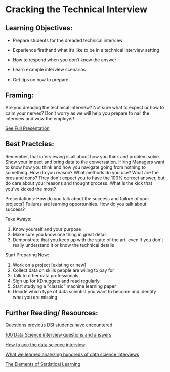 # Cracking the Technical Interview    

## Learning Objectives: 

* Prepare students for the dreaded technical interview 

* Experience firsthand what it’s like to be in a technical interview setting 

* How to respond when you don’t know the answer 

* Learn example interview scenarios 

* Get tips on how to prepare

## Framing: 

Are you dreading the technical interview?  Not sure what to expect or how to calm your nerves? Don’t worry as we will help you prepare to nail the interview and wow the employer!

[See Full Presentation](http://www.slideshare.net/vincentanidata/landing-your-first-data-science-job-the-technical-interview)

## Best Practcies:

Remember, that interviewing is all about how you think and problem solve.  Show your impact and bring data to the conversation. Hiring Managers want to know how you think and how you navigate going from nothing to something. How do you reason?  What methods do you use?  What are the pros and cons? They don't expect you to have the 100% correct answer, but do care about your reasons and thought process. What is the kick that you've kicked the most?

Presentations:
How do you talk about the success and failure of your projects? 
Failures are learning opportunities. 
How do you talk about success?


Take Aways:
1. Know yourself and your purpose
2. Make sure you know one thing in great detail
3. Demonstrate that you keep up with the state of the art, even if you don't really understand it or know the technical details

Start Preparing Now:
1. Work on a project [existing or new]
2. Collect data on skills people are wiling to pay for
3. Talk to other data professionals
4. Sign up for KDnuggets and read regularly
5. Start studying a "classic" machine learning paper
6. Decide which type of data scientist you want to become and identify what you are missing


## Further Reading/ Resources: 
[Questions previous DSI students have encountered](https://docs.google.com/document/d/1fJ9tc-MukNZpSaAlRmzFCOkzjYMYDgc7WXmv175fRp0/edit?ts=5808f8cd#heading=h.djmud7b0l4gl)

[100 Data Science interview questions and answers](https://www.dezyre.com/article/100-data-science-interview-questions-and-answers-general-for-2016/184)

[How to ace the data science interview](https://alyaabbott.wordpress.com/2014/10/01/how-to-ace-a-data-science-interview/)

[What we learned analyzing hundreds of data science interviews ](http://blog.yhat.com/posts/data-science-interviews.html)  

[The Elements of Statistical Learning](https://web.stanford.edu/~hastie/Papers/ESLII.pdf) 
